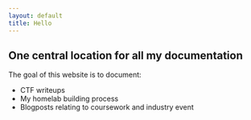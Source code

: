 ```yaml
---
layout: default
title: Hello
---
```



## One central location for all my documentation

The goal of this website is to document:

- CTF writeups
- My homelab building process
- Blogposts relating to coursework and industry event